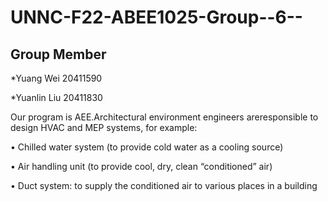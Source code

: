 # UNNC-F22-ABEE1025-Group--6--
## Group Member
*Yuang Wei     20411590

*Yuanlin Liu   20411830


Our program is AEE.Architectural environment engineers areresponsible to design HVAC and MEP systems,
for example:

• Chilled water system (to provide cold water as a
cooling source)

• Air handling unit (to provide cool, dry, clean
“conditioned” air)

• Duct system: to supply the conditioned air to
various places in a building
